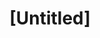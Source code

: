 ---
pid: RS353
title: "[Untitled]"
location_transcription: Garden @ top of Rocky steps
zipcode: '19103'
outside_phl: 
neighborhood: Rittenhouse Square,Avenue of The Arts,Logan Square,Fitler Square
age: '28'
age_range: 20-29
instagram: 
image_file_name: RS_353.jpg
proposal_transcription: 
topic: Architecture,Philadelphia
topic_summary: 0, 0
type: Fountain,Garden
keywords_other: 
credit: Anna Linehan
image_labels: |-
  -PMA
  -Replace ugly fountain with garden + benches
  -P.S. no more Rocky statue
twitter: 
facebook: 
permalink: "/monuments/rs353/"
layout: item-page
---